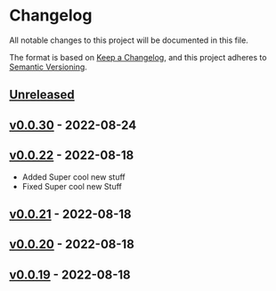 # Changelog

All notable changes to this project will be documented in this file.

The format is based on [Keep a Changelog](https://keepachangelog.com/en/1.0.0/),
and this project adheres to [Semantic Versioning](https://semver.org/spec/v2.0.0.html).

## [Unreleased]

## [v0.0.30] - 2022-08-24

## [v0.0.22] - 2022-08-18

-   Added Super cool new stuff
-   Fixed Super cool new Stuff

## [v0.0.21] - 2022-08-18

## [v0.0.20] - 2022-08-18

## [v0.0.19] - 2022-08-18

[Unreleased]: https://github.com/seemiller/release/compare/v0.0.30...HEAD

[v0.0.30]: https://github.com/seemiller/release/compare/v0.0.22...v0.0.30

[v0.0.22]: https://github.com/seemiller/release/compare/v0.0.21...v0.0.22

[v0.0.21]: https://github.com/seemiller/release/compare/v0.0.20...v0.0.21

[v0.0.20]: https://github.com/seemiller/release/compare/v0.0.19...v0.0.20

[v0.0.19]: https://github.com/seemiller/release/compare/77e43b6d266d2f37c3e7e35afe1e231b5b136c8d...v0.0.19
